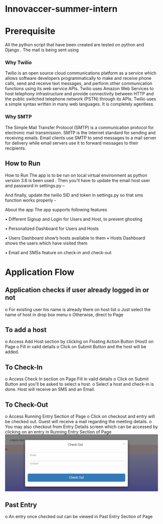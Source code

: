 # Innovaccer-summer-intern
# Prerequisite

All the python script that have been created are tested on python and Django . The mail is being sent using 



### Why Twilio

Twilio is an open source cloud communications platform as a service which allows software developers programmatically to make and receive phone calls, send and receive text messages, and perform other communication functions using its web service APIs. Twilio uses Amazon Web Services to host telephony infrastructure and provide connectivity between HTTP and the public switched telephone network (PSTN) through its APIs. Twilio uses a simple syntax written in many web languages. It is completely agentless. 

### Why SMTP

The Simple Mail Transfer Protocol (SMTP) is a communication protocol for electronic mail transmission. SMTP is the Internet standard for sending and receiving emails. Email clients use SMTP to send messages to a mail server for delivery while email servers use it to forward messages to their recipients. 


## How to Run

How to Run
The app is to be run on local virtual environment as python version 3.6 is been used .
Then you'll have to update the email host user and password in settings.py –
 
And finally, update the twilio SID and token in settings.py so that sms function works properly -
 


About the app
The app supports following features

•	Different Signup and Login for Users and Host, to prevent ghosting

•	Personalized Dashboard for Users and Hosts

•	Users Dashboard show’s hosts available to them 
•	Hosts Dashboard shows the users which have visited them

•	Email and SMSs feature on check-in and check-out



# Application Flow
## Application checks if user already logged in or not

o	For existing user his name is already there on host list 
o	Just select the name of host in drop box menu
o	Otherwise, direct to Page
## To add a host

o	Access Add Host section by clicking on Floating Action Button (Host) on Page
o	Fill in valid details
o	Click on Submit Button and the host will be added.
## To Check-In

o	Access Check In section on Page Fill in valid details
o	Click on Submit Button and you'll be asked to select a host.
o	Select a host and check-in is done. Host will receive an SMS and an Email.
## To Check-Out

o	Access Running Entry Section of Page
o	Click on checkout and entry will be checked out. Guest will receive a mail regarding the meeting details.
o	You may also checkout from Entry Details screen which can be accessed by clicking on an entry in Running Entry Section of Page
![alt text](https://github.com/Tiwari1999/Innovaccer-summer-intern/blob/master/sample_images/Chech-out.png)
## 	Past Entry

o	An entry once checked out can be viewed in Past Entry Section of Page
